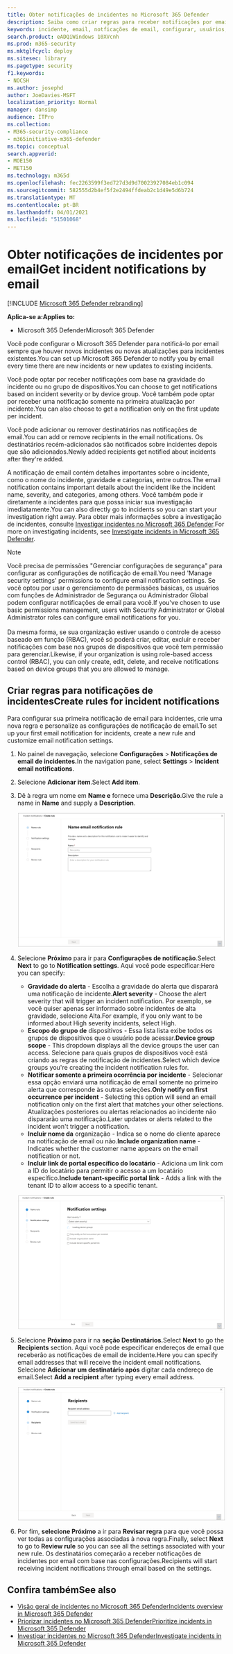 ```yaml
---
title: Obter notificações de incidentes no Microsoft 365 Defender
description: Saiba como criar regras para receber notificações por email para incidentes no Microsoft 365 Defender
keywords: incidente, email, notficações de email, configurar, usuários, caixa de correio, email, incidentes
search.product: eADQiWindows 10XVcnh
ms.prod: m365-security
ms.mktglfcycl: deploy
ms.sitesec: library
ms.pagetype: security
f1.keywords:
- NOCSH
ms.author: josephd
author: JoeDavies-MSFT
localization_priority: Normal
manager: dansimp
audience: ITPro
ms.collection:
- M365-security-compliance
- m365initiative-m365-defender
ms.topic: conceptual
search.appverid:
- MOE150
- MET150
ms.technology: m365d
ms.openlocfilehash: fec2263599f3ed727d3d9d70023927084eb1c094
ms.sourcegitcommit: 582555d2b4ef5f2e2494ffdeab2c1d49e5d6b724
ms.translationtype: MT
ms.contentlocale: pt-BR
ms.lasthandoff: 04/01/2021
ms.locfileid: "51501068"
---
```

# <a name="get-incident-notifications-by-email"></a><span data-ttu-id="4b74a-104">Obter notificações de incidentes por email</span><span class="sxs-lookup"><span data-stu-id="4b74a-104">Get incident notifications by email</span></span>

[!INCLUDE [Microsoft 365 Defender rebranding](../includes/microsoft-defender.md)]


<span data-ttu-id="4b74a-105">**Aplica-se a:**</span><span class="sxs-lookup"><span data-stu-id="4b74a-105">**Applies to:**</span></span>
- <span data-ttu-id="4b74a-106">Microsoft 365 Defender</span><span class="sxs-lookup"><span data-stu-id="4b74a-106">Microsoft 365 Defender</span></span>

<span data-ttu-id="4b74a-107">Você pode configurar o Microsoft 365 Defender para notificá-lo por email sempre que houver novos incidentes ou novas atualizações para incidentes existentes.</span><span class="sxs-lookup"><span data-stu-id="4b74a-107">You can set up Microsoft 365 Defender to notify you by email every time there are new incidents or new updates to existing incidents.</span></span> 

<span data-ttu-id="4b74a-108">Você pode optar por receber notificações com base na gravidade do incidente ou no grupo de dispositivos.</span><span class="sxs-lookup"><span data-stu-id="4b74a-108">You can choose to get notifications based on incident severity or by device group.</span></span> <span data-ttu-id="4b74a-109">Você também pode optar por receber uma notificação somente na primeira atualização por incidente.</span><span class="sxs-lookup"><span data-stu-id="4b74a-109">You can also choose to get a notification only on the first update per incident.</span></span>

<span data-ttu-id="4b74a-110">Você pode adicionar ou remover destinatários nas notificações de email.</span><span class="sxs-lookup"><span data-stu-id="4b74a-110">You can add or remove recipients in the email notifications.</span></span> <span data-ttu-id="4b74a-111">Os destinatários recém-adicionados são notificados sobre incidentes depois que são adicionados.</span><span class="sxs-lookup"><span data-stu-id="4b74a-111">Newly added recipients get notified about incidents after they're added.</span></span> 

<span data-ttu-id="4b74a-112">A notificação de email contém detalhes importantes sobre o incidente, como o nome do incidente, gravidade e categorias, entre outros.</span><span class="sxs-lookup"><span data-stu-id="4b74a-112">The email notification contains important details about the incident like the incident name, severity, and categories, among others.</span></span> <span data-ttu-id="4b74a-113">Você também pode ir diretamente a incidentes para que possa iniciar sua investigação imediatamente.</span><span class="sxs-lookup"><span data-stu-id="4b74a-113">You can also directly go to incidents so you can start your investigation right away.</span></span> <span data-ttu-id="4b74a-114">Para obter mais informações sobre a investigação de incidentes, consulte [Investigar incidentes no Microsoft 365 Defender](./investigate-incidents.md).</span><span class="sxs-lookup"><span data-stu-id="4b74a-114">For more on investigating incidents, see [Investigate incidents in Microsoft 365 Defender](./investigate-incidents.md).</span></span>

>[!NOTE]
><span data-ttu-id="4b74a-115">Você precisa de permissões "Gerenciar configurações de segurança" para configurar as configurações de notificação de email.</span><span class="sxs-lookup"><span data-stu-id="4b74a-115">You need 'Manage security settings' permissions to configure email notification settings.</span></span> <span data-ttu-id="4b74a-116">Se você optou por usar o gerenciamento de permissões básicas, os usuários com funções de Administrador de Segurança ou Administrador Global podem configurar notificações de email para você.</span><span class="sxs-lookup"><span data-stu-id="4b74a-116">If you've chosen to use basic permissions management, users with Security Administrator or Global Administrator roles can configure email notifications for you.</span></span> <br> <br>
<span data-ttu-id="4b74a-117">Da mesma forma, se sua organização estiver usando o controle de acesso baseado em função (RBAC), você só poderá criar, editar, excluir e receber notificações com base nos grupos de dispositivos que você tem permissão para gerenciar.</span><span class="sxs-lookup"><span data-stu-id="4b74a-117">Likewise, if your organization is using role-based access control (RBAC), you can only create, edit, delete, and receive notifications based on device groups that you are allowed to manage.</span></span>

## <a name="create-rules-for-incident-notifications"></a><span data-ttu-id="4b74a-118">Criar regras para notificações de incidentes</span><span class="sxs-lookup"><span data-stu-id="4b74a-118">Create rules for incident notifications</span></span>

<span data-ttu-id="4b74a-119">Para configurar sua primeira notificação de email para incidentes, crie uma nova regra e personalize as configurações de notificação de email.</span><span class="sxs-lookup"><span data-stu-id="4b74a-119">To set up your first email notification for incidents, create a new rule and customize email notification settings.</span></span>

1. <span data-ttu-id="4b74a-120">No painel de navegação, selecione **Configurações**  >  **Notificações de email de incidentes.**</span><span class="sxs-lookup"><span data-stu-id="4b74a-120">In the navigation pane, select **Settings** > **Incident email notifications**.</span></span>
2. <span data-ttu-id="4b74a-121">Selecione **Adicionar item**.</span><span class="sxs-lookup"><span data-stu-id="4b74a-121">Select **Add item**.</span></span>
3. <span data-ttu-id="4b74a-122">Dê à regra um nome em **Name e** fornece uma **Descrição**.</span><span class="sxs-lookup"><span data-stu-id="4b74a-122">Give the rule a name in **Name** and supply a **Description**.</span></span>

    ![Criar janela de regra para notificações de email de incidentes](../../media/incidentemailnotif1.png) 
4. <span data-ttu-id="4b74a-124">Selecione **Próximo** para ir para **Configurações de notificação**.</span><span class="sxs-lookup"><span data-stu-id="4b74a-124">Select **Next** to go to **Notification settings**.</span></span> <span data-ttu-id="4b74a-125">Aqui você pode especificar:</span><span class="sxs-lookup"><span data-stu-id="4b74a-125">Here you can specify:</span></span>
    - <span data-ttu-id="4b74a-126">**Gravidade do alerta** - Escolha a gravidade do alerta que disparará uma notificação de incidente.</span><span class="sxs-lookup"><span data-stu-id="4b74a-126">**Alert severity** - Choose the alert severity that will trigger an incident notification.</span></span> <span data-ttu-id="4b74a-127">Por exemplo, se você quiser apenas ser informado sobre incidentes de alta gravidade, selecione Alta.</span><span class="sxs-lookup"><span data-stu-id="4b74a-127">For example, if you only want to be informed about High severity incidents, select High.</span></span>
    - <span data-ttu-id="4b74a-128">**Escopo do grupo de** dispositivos - Essa lista lista exibe todos os grupos de dispositivos que o usuário pode acessar.</span><span class="sxs-lookup"><span data-stu-id="4b74a-128">**Device group scope** - This dropdown displays all the device groups the user can access.</span></span> <span data-ttu-id="4b74a-129">Selecione para quais grupos de dispositivos você está criando as regras de notificação de incidentes.</span><span class="sxs-lookup"><span data-stu-id="4b74a-129">Select which device groups you're creating the incident notification rules for.</span></span>
    - <span data-ttu-id="4b74a-130">**Notificar somente a primeira ocorrência por incidente** - Selecionar essa opção enviará uma notificação de email somente no primeiro alerta que corresponde às outras seleções.</span><span class="sxs-lookup"><span data-stu-id="4b74a-130">**Only notify on first occurrence per incident** - Selecting this option will send an email notification only on the first alert that matches your other selections.</span></span> <span data-ttu-id="4b74a-131">Atualizações posteriores ou alertas relacionados ao incidente não dispararão uma notificação.</span><span class="sxs-lookup"><span data-stu-id="4b74a-131">Later updates or alerts related to the incident won't trigger a notification.</span></span>
    - <span data-ttu-id="4b74a-132">**Incluir nome da** organização - Indica se o nome do cliente aparece na notificação de email ou não.</span><span class="sxs-lookup"><span data-stu-id="4b74a-132">**Include organization name** - Indicates whether the customer name appears on the email notification or not.</span></span>
    - <span data-ttu-id="4b74a-133">**Incluir link de portal específico do locatário** - Adiciona um link com a ID do locatário para permitir o acesso a um locatário específico.</span><span class="sxs-lookup"><span data-stu-id="4b74a-133">**Include tenant-specific portal link** -  Adds a link with the tenant ID to allow access to a specific tenant.</span></span>
    
    ![Notif settings window for incident email notifs](../../media/incidentemailnotif2.png)
5. <span data-ttu-id="4b74a-135">Selecione **Próximo** para ir na **seção Destinatários.**</span><span class="sxs-lookup"><span data-stu-id="4b74a-135">Select **Next** to go the **Recipients** section.</span></span> <span data-ttu-id="4b74a-136">Aqui você pode especificar endereços de email que receberão as notificações de email de incidente.</span><span class="sxs-lookup"><span data-stu-id="4b74a-136">Here you can specify email addresses that will receive the incident email notifications.</span></span> <span data-ttu-id="4b74a-137">Selecione **Adicionar um destinatário após** digitar cada endereço de email.</span><span class="sxs-lookup"><span data-stu-id="4b74a-137">Select **Add a recipient** after typing every email address.</span></span>

    ![Adicionar janela de destinatários para notificações de email de incidentes](../../media/incidentemailnotif3.png) 

6. <span data-ttu-id="4b74a-139">Por fim, **selecione Próximo** a ir para **Revisar regra** para que você possa ver todas as configurações associadas à nova regra.</span><span class="sxs-lookup"><span data-stu-id="4b74a-139">Finally, select **Next** to go to **Review rule** so you can see all the settings associated with your new rule.</span></span> <span data-ttu-id="4b74a-140">Os destinatários começarão a receber notificações de incidentes por email com base nas configurações.</span><span class="sxs-lookup"><span data-stu-id="4b74a-140">Recipients will start receiving incident notifications through email based on the settings.</span></span>

## <a name="see-also"></a><span data-ttu-id="4b74a-141">Confira também</span><span class="sxs-lookup"><span data-stu-id="4b74a-141">See also</span></span>
- [<span data-ttu-id="4b74a-142">Visão geral de incidentes no Microsoft 365 Defender</span><span class="sxs-lookup"><span data-stu-id="4b74a-142">Incidents overview in Microsoft 365 Defender</span></span>](./incidents-overview.md)
- [<span data-ttu-id="4b74a-143">Priorizar incidentes no Microsoft 365 Defender</span><span class="sxs-lookup"><span data-stu-id="4b74a-143">Prioritize incidents in Microsoft 365 Defender</span></span>](./incident-queue.md)
- [<span data-ttu-id="4b74a-144">Investigar incidentes no Microsoft 365 Defender</span><span class="sxs-lookup"><span data-stu-id="4b74a-144">Investigate incidents in Microsoft 365 Defender</span></span>](./investigate-incidents.md)
